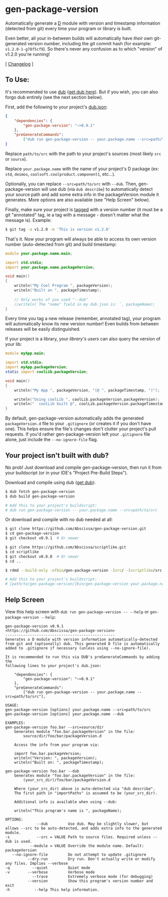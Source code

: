 gen-package-version
===================

Automatically generate a [D](http://dlang.org) module with version and timestamp information (detected from git) every time your program or library is built.

Even better, all your in-between builds will automatically have *their own* git-generated version number, including the git commit hash (for example: ```v1.2.0-1-g78f5cf9```). So there's never any confusion as to which "version" of v1.2.0 you're running!

[ [Changelog](https://github.com/Abscissa/gen-package-version/blob/master/CHANGELOG.md) ]

To Use:
-------

It's recommended to use [dub](http://code.dlang.org/getting_started) ([get dub here](http://code.dlang.org/download)). But if you wish, you can also forgo dub entirely (see the next section below).

First, add the following to your project's [dub.json](http://code.dlang.org/getting_started):

```json
{
	"dependencies": {
		"gen-package-version": "~>0.9.1"
	},
	"preGenerateCommands":
		["dub run gen-package-version -- your.package.name --src=path/to/src"]
}
```

Replace ```path/to/src``` with the path to your project's sources (most likely ```src``` or ```source```).

Replace ```your.package.name``` with the name of your project's D package (ex: ```std```, ```deimos```, ```coolsoft.coolproduct.component1```, etc...).

Optionally, you can replace ```--src=path/to/src``` with ```--dub```. Then, gen-package-version will use dub (via ```dub describe```) to automatically detect your source path and add some extra info in the packageVersion module it generates. More options are also available (see "Help Screen" below).

Finally, make sure your project is [tagged](https://git-scm.com/book/en/v2/Git-Basics-Tagging) with a version number (it must be a git "annotated" tag, ie a tag with a message - doesn't matter what the message is). Example:

```bash
$ git tag -a v1.2.0 -m 'This is version v1.2.0'
```

That's it. Now your program will always be able to access its own version number (auto-detected from git) and build timestamp:

```d
module your.package.name.main;

import std.stdio;
import your.package.name.packageVersion;

void main()
{
	writeln("My Cool Program ", packageVersion);
	writeln("Built on ", packageTimestamp);
	
	// Only works of you used "--dub"
	//writeln(`The "name" field in my dub.json is: `, packageName);
}
```

Every time you tag a new release (remember, annotated tag), your program will automatically know its new version number! Even builds from between releases will be easily distinguished.

If your project is a library, your *library's users* can also query the version of your lib:

```d
module myApp.main;

import std.stdio;
import myApp.packageVersion;
static import coolLib.packageVersion;

void main()
{
	writeln("My App ", packageVersion, "(@ ", packageTimestamp, ")");

	writeln("Using coolLib ", coolLib.packageVersion.packageVersion);
	writeln("  coolLib built @", coolLib.packageVersion.packageTimestamp);
}
```

By default, gen-package-version automatically adds the generated ```packageVersion.d``` file to your ```.gitignore``` (or creates it if you don't have one). This helps ensure the file's changes don't clutter your project's pull requests. If you'd rather gen-package-version left your ```.gitignore``` file alone, just include the ```--no-ignore-file``` flag.

Your project isn't built with dub?
----------------------------------

No prob! Just download and compile gen-package-version, then run it from your buildscript (or in your IDE's "Project Pre-Build Steps").

Download and compile using dub ([get dub](http://code.dlang.org/download)):
```bash
$ dub fetch gen-package-version
$ dub build gen-package-version

# Add this to your project's buildscript:
# dub run gen-package-version -- your.package.name --src=path/to/src
```

Or download and compile with no dub needed at all:
```bash
$ git clone https://github.com/Abscissa/gen-package-version.git
$ cd gen-package-version
$ git checkout v0.9.1  # Or newer

$ git clone https://github.com/Abscissa/scriptlike.git
$ cd scriptlike
$ git checkout v0.8.0  # Or newer
$ cd ..

$ rdmd --build-only -ofbin/gen-package-version -Isrc/ -Iscriptlike/src src/genPackageVersion/main.d

# Add this to your project's buildscript:
# [path/to/gen-package-version/]bin/gen-package-version your.package.name --src=path/to/src
```

Help Screen
-----------
View this help screen with ```dub run gen-package-version -- --help``` or ```gen-package-version --help```:

```
gen-package-version v0.9.1
<https://github.com/Abscissa/gen-package-version>
-------------------------------------------------
Generates a D module with version information automatically-detected
from git and (optionally) dub. This generated D file is automatically
added to .gitignore if necessary (unless using --no-ignore-file).

It is recommended to run this via DUB's preGenerateCommands by adding the
following lines to your project's dub.json:

    "dependencies": {
        "gen-package-version": "~>0.9.1"
    },
    "preGenerateCommands":
        ["dub run gen-package-version -- your.package.name --src=path/to/src"],

USAGE:
gen-package-version [options] your.package.name --src=path/to/src
gen-package-version [options] your.package.name --dub

EXAMPLES:
gen-package-version foo.bar --src=source/dir
    Generates module "foo.bar.packageVersion" in the file:
        source/dir/foo/bar/packageVersion.d
    
    Access the info from your program via:

    import foo.bar.packageVersion;
    writeln("Version: ", packageVersion);
    writeln("Built on: ", packageTimestamp);

gen-package-version foo.bar --dub
    Generates module "foo.bar.packageVersion" in the file:
        (your_src_dir)/foo/bar/packageVersion.d

    Where (your_src_dir) above is auto-detected via "dub describe".
    The first path in "importPaths" is assumed to be (your_src_dir).
    
    Additional info is available when using --dub:

    writeln("This program's name is ", packageName);

OPTIONS:
              --dub         Use dub. May be slightly slower, but allows --src to be auto-detected, and adds extra info to the generated module.
-s            --src = VALUE Path to source files. Required unless --dub is used.
           --module = VALUE Override the module name. Default: packageVersion
   --no-ignore-file         Do not attempt to update .gitignore
          --dry-run         Dry run. Don't actually write or modify any files. Implies --verbose
-q          --quiet         Quiet mode
-v        --verbose         Verbose mode
            --trace         Extremely verbose mode (for debugging)
          --version         Show this program's version number and exit
-h           --help This help information.
```
